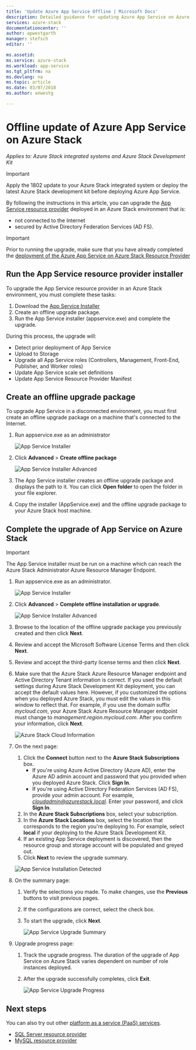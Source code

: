 ```yaml
---
title: 'Update Azure App Service Offline | Microsoft Docs'
description: Detailed guidance for updating Azure App Service on Azure Stack offline
services: azure-stack
documentationcenter: ''
author: apwestgarth
manager: stefsch
editor: ''

ms.assetid:
ms.service: azure-stack
ms.workload: app-service
ms.tgt_pltfrm: na
ms.devlang: na
ms.topic: article
ms.date: 03/07/2018
ms.author: anwestg

---
```

# Offline update of Azure App Service on Azure Stack

*Applies to: Azure Stack integrated systems and Azure Stack Development Kit*

> [!IMPORTANT]
> Apply the 1802 update to your Azure Stack integrated system or deploy the latest Azure Stack development kit before deploying Azure App Service.
>
>

By following the instructions in this article, you can upgrade the [App Service resource provider](azure-stack-app-service-overview.md) deployed in an Azure Stack environment that is:

* not connected to the Internet
* secured by Active Directory Federation Services (AD FS).

> [!IMPORTANT]
> Prior to running the upgrade, make sure that you have already completed the [deployment of the Azure App Service on Azure Stack Resource Provider](azure-stack-app-service-deploy-offline.md)
>
>

## Run the App Service resource provider installer

To upgrade the App Service resource provider in an Azure Stack environment, you must complete these tasks:

1. Download the [App Service Installer](https://aka.ms/appsvcupdate1installer)
2. Create an offline upgrade package.
3. Run the App Service installer (appservice.exe) and complete the upgrade.

During this process, the upgrade will:

* Detect prior deployment of App Service
* Upload to Storage
* Upgrade all App Service roles (Controllers, Management, Front-End, Publisher, and Worker roles)
* Update App Service scale set definitions
* Update App Service Resource Provider Manifest

## Create an offline upgrade package

To upgrade App Service in a disconnected environment, you must first create an offline upgrade package on a machine that's connected to the Internet.

1. Run appservice.exe as an administrator

    ![App Service Installer][1]

2. Click **Advanced** > **Create offline package**

    ![App Service Installer Advanced][2]

3. The App Service installer creates an offline upgrade package and displays the path to it.  You can click **Open folder** to open the folder in your file explorer.

4. Copy the installer (AppService.exe) and the offline upgrade package to your Azure Stack host machine.

## Complete the upgrade of App Service on Azure Stack

> [!IMPORTANT]
> The App Service installer must be run on a machine which can reach the Azure Stack Administrator Azure Resource Manager Endpoint.
>
>

1. Run appservice.exe as an administrator.  

    ![App Service Installer][1]

2. Click **Advanced** > **Complete offline installation or upgrade**.

    ![App Service Installer Advanced][2]

3. Browse to the location of the offline upgrade package you previously created and then click **Next**.

4. Review and accept the Microsoft Software License Terms and then click **Next**.

5. Review and accept the third-party license terms and then click **Next**.

6. Make sure that the Azure Stack Azure Resource Manager endpoint and Active Directory Tenant information is correct. If you used the default settings during Azure Stack Development Kit deployment, you can accept the default values here. However, if you customized the options when you deployed Azure Stack, you must edit the values in this window to reflect that. For example, if you use the domain suffix *mycloud.com*, your Azure Stack Azure Resource Manager endpoint must change to *management.region.mycloud.com*. After you confirm your information, click **Next**.

    ![Azure Stack Cloud Information][3]

7. On the next page:

   1. Click the **Connect** button next to the **Azure Stack Subscriptions** box.
        * If you're using Azure Active Directory (Azure AD), enter the Azure AD admin account and password that you provided when you deployed Azure Stack. Click  **Sign In**.
        * If you're using Active Directory Federation Services (AD FS), provide your admin account. For example, *cloudadmin@azurestack.local*. Enter your password, and click **Sign In**.
   2. In the **Azure Stack Subscriptions** box, select your subscription.
   3. In the **Azure Stack Locations** box, select the location that corresponds to the region you're deploying to. For example, select **local** if your deploying to the Azure Stack Development Kit.
   4. If an existing App Service deployment is discovered, then the resource group and storage account will be populated and greyed out.
   5. Click **Next** to review the upgrade summary.

    ![App Service Installation Detected][4]

8. On the summary page:
   1. Verify the selections you made. To make changes, use the **Previous** buttons to visit previous pages.
   2. If the configurations are correct, select the check box.
   3. To start the upgrade, click **Next**.

       ![App Service Upgrade Summary][5]

9. Upgrade progress page:
    1. Track the upgrade progress. The duration of the upgrade of App Service on Azure Stack varies dependent on number of role instances deployed.
    2. After the upgrade successfully completes, click **Exit**.

        ![App Service Upgrade Progress][6]

<!--Image references-->
[1]: ./media/azure-stack-app-service-update-offline/app-service-exe.png
[2]: ./media/azure-stack-app-service-update-offline/app-service-exe-advanced.png
[3]: ./media/azure-stack-app-service-update-offline/app-service-azure-resource-manager-endpoints.png
[4]: ./media/azure-stack-app-service-update-offline/app-service-installation-detected.png
[5]: ./media/azure-stack-app-service-update-offline/app-service-upgrade-summary.png
[6]: ./media/azure-stack-app-service-update-offline/app-service-upgrade-complete.png

## Next steps

You can also try out other [platform as a service (PaaS) services](azure-stack-tools-paas-services.md).

* [SQL Server resource provider](azure-stack-sql-resource-provider-deploy.md)
* [MySQL resource provider](azure-stack-mysql-resource-provider-deploy.md)

